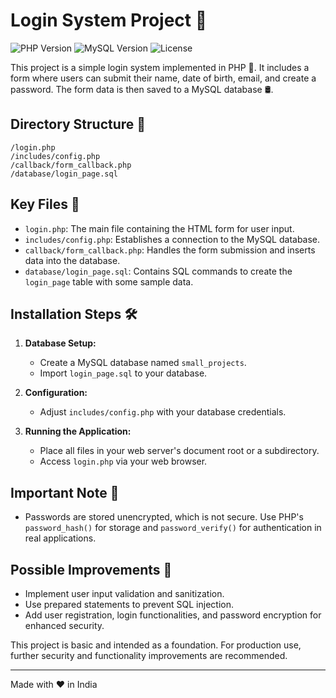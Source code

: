 # Login System Project 🚀

![PHP Version](https://img.shields.io/badge/php-%5E7.4%7C%5E8.0-blue.svg?style=for-the-badge)
![MySQL Version](https://img.shields.io/badge/mysql-%5E5.7%7C%5E8.0-orange.svg?style=for-the-badge)
![License](https://img.shields.io/badge/license-MIT-green.svg?style=for-the-badge)

This project is a simple login system implemented in PHP 🐘. It includes a form where users can submit their name, date of birth, email, and create a password. The form data is then saved to a MySQL database 🛢️.

## Directory Structure 📁

```shell
/login.php
/includes/config.php
/callback/form_callback.php
/database/login_page.sql
```

## Key Files 🔑

- `login.php`: The main file containing the HTML form for user input.
- `includes/config.php`: Establishes a connection to the MySQL database.
- `callback/form_callback.php`: Handles the form submission and inserts data into the database.
- `database/login_page.sql`: Contains SQL commands to create the `login_page` table with some sample data.

## Installation Steps 🛠️

1. **Database Setup:**
   - Create a MySQL database named `small_projects`.
   - Import `login_page.sql` to your database.

2. **Configuration:**
   - Adjust `includes/config.php` with your database credentials.

3. **Running the Application:**
   - Place all files in your web server's document root or a subdirectory.
   - Access `login.php` via your web browser.

## Important Note 🚨

- Passwords are stored unencrypted, which is not secure. Use PHP's `password_hash()` for storage and `password_verify()` for authentication in real applications.

## Possible Improvements 🌟

- Implement user input validation and sanitization.
- Use prepared statements to prevent SQL injection.
- Add user registration, login functionalities, and password encryption for enhanced security.

This project is basic and intended as a foundation. For production use, further security and functionality improvements are recommended.

--- 

Made with ❤ in India
